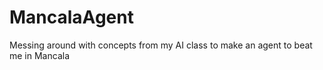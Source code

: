 # MancalaAgent

Messing around with concepts from my AI class to make an agent to beat me in Mancala
